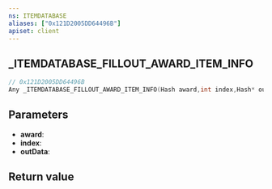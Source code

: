 ```yaml
---
ns: ITEMDATABASE
aliases: ["0x121D2005DD64496B"]
apiset: client
---
```

## _ITEMDATABASE_FILLOUT_AWARD_ITEM_INFO

```c
// 0x121D2005DD64496B
Any _ITEMDATABASE_FILLOUT_AWARD_ITEM_INFO(Hash award,int index,Hash* outData);
```


## Parameters
* **award**:
* **index**:
* **outData**:

## Return value

